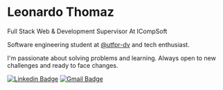 # Leonardo Thomaz

Full Stack Web & Development Supervisor At ICompSoft

Software engineering student at [@utfpr-dv](https://github.com/utfpr-dv) and tech enthusiast.

I'm passionate about solving problems and learning. Always open to new challenges and ready to face changes.

[![Linkedin Badge](https://img.shields.io/badge/-Leonardo%20Thomaz-blue?style=flat-square&logo=Linkedin&logoColor=white&link=https://www.linkedin.com/in/leonardo-thomaz-rocha/)](https://www.linkedin.com/in/leonardo-thomaz-rocha/) 
[![Gmail Badge](https://img.shields.io/badge/-leonardo.thomaz@gmail.com-red?style=flat-square&logo=Gmail&logoColor=white&link=leonardo.thomaz@gmail.com)](mailto:leonardo.thomaz@gmail.com)

